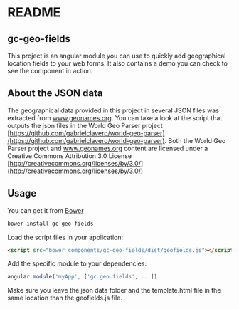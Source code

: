 # README

## gc-geo-fields

This project is an angular module you can use to quickly add geographical location fields to your web forms. 
It also contains a demo you can check to see the component in action.

## About the JSON data

The geographical data provided in this project in several JSON files was extracted from www.geonames.org. 
You can take a look at the script that outputs the json files in the World Geo Parser project [https://github.com/gabrielclavero/world-geo-parser](https://github.com/gabrielclavero/world-geo-parser). 
Both the World Geo Parser project and www.geonames.org content are licensed under a Creative Commons Attribution 3.0 License [http://creativecommons.org/licenses/by/3.0/](http://creativecommons.org/licenses/by/3.0/) 

## Usage

You can get it from [Bower](http://bower.io/)

```sh
bower install gc-geo-fields
```

Load the script files in your application:

```html
<script src="bower_components/gc-geo-fields/dist/geofields.js"></script>
```

Add the specific module to your dependencies:

```javascript
angular.module('myApp', ['gc.geo.fields', ...])
```

Make sure you leave the json data folder and the template.html file in the same location than the geofields.js file. 